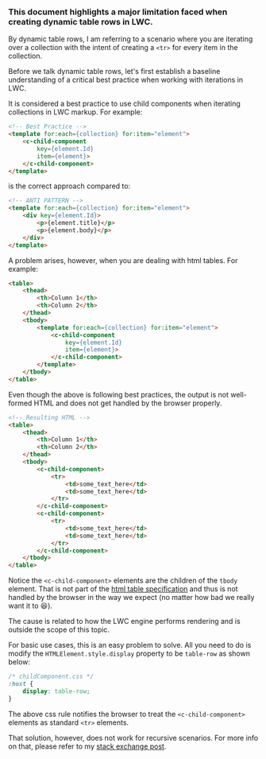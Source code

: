 ### This document highlights a major limitation faced when creating dynamic table rows in LWC.

By dynamic table rows, I am referring to a scenario where you are iterating over a collection with the intent of creating a `<tr>` for every item in the collection. 

Before we talk dynamic table rows, let's first establish a baseline understanding of a critical best practice when working with iterations in LWC. 

It is considered a best practice to use child components when iterating collections in LWC markup.
For example:

```html
<!-- Best Practice -->
<template for:each={collection} for:item="element">
    <c-child-component
        key={element.Id}
        item={element}>
    </c-child-component>
</template>
```
is the correct approach compared to:

```html
<!-- ANTI PATTERN -->
<template for:each={collection} for:item="element">
    <div key={element.Id}>
        <p>{element.title}</p>
        <p>{element.body}</p>
    </div>
</template>
```

A problem arises, however, when you are dealing with html tables. 
For example:

```html
<table>
    <thead>
        <th>Column 1</th>
        <th>Column 2</th>
    </thead>
    <tbody>
        <template for:each={collection} for:item="element">
            <c-child-component
                key={element.Id}
                item={element}>
            </c-child-component>
        </template>
    </tbody>
</table>
```
Even though the above is following best practices, the output is not well-formed HTML and does not get handled by the browser properly.
```html
<!-- Resulting HTML -->
<table>
    <thead>
        <th>Column 1</th>
        <th>Column 2</th>
    </thead>
    <tbody>
        <c-child-component>
            <tr>
                <td>some_text_here</td>
                <td>some_text_here</td>
            </tr>
        </c-child-component>
        <c-child-component>
            <tr>
                <td>some_text_here</td>
                <td>some_text_here</td>
            </tr>
        </c-child-component>
    </tbody>
</table>
```
Notice the `<c-child-component>` elements are the children of the `tbody` element. That is not part of the [html table specification](https://html.spec.whatwg.org/multipage/tables.html#the-table-element) and thus is not handled by the browser in the way we expect (no matter how bad we really want it to :laughing:).

The cause is related to how the LWC engine performs rendering and is outside the scope of this topic. 

For basic use cases, this is an easy problem to solve. All you need to do is modify the `HTMLElement.style.display` property to be `table-row` as shown below:

```css
/* childComponent.css */
:host {
    display: table-row;
}
```

The above css rule notifies the browser to treat the `<c-child-component>` elements as standard `<tr>` elements.

That solution, however, does not work for recursive scenarios. For more info on that, please refer to my [stack exchange post](https://salesforce.stackexchange.com/questions/399873/lwc-table-with-dynamic-rows-from-tree-data).
